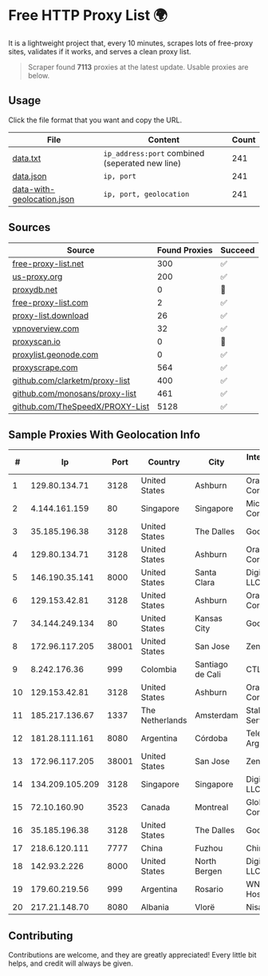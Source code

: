 
# Free HTTP Proxy List 🌍

It is a lightweight project that, every 10 minutes, scrapes lots of free-proxy sites, validates if it works, and serves a clean proxy list.


> Scraper found **7113** proxies at the latest update. Usable proxies are below.

## Usage

Click the file format that you want and copy the URL.


|File|Content|Count|
|----|-------|-----|
|[data.txt](https://raw.githubusercontent.com/themiralay/Proxy-List-World/master/data.txt)|`ip_address:port` combined (seperated new line)|241|
|[data.json](https://raw.githubusercontent.com/themiralay/Proxy-List-World/master/data.json)|`ip, port`|241|
|[data-with-geolocation.json](https://raw.githubusercontent.com/themiralay/Proxy-List-World/master/data-with-geolocation.json)|`ip, port, geolocation`|241|

## Sources

|Source|Found Proxies|Succeed|
|------|-------------|-------|
|[free-proxy-list.net](https://free-proxy-list.net)|300|✅|
|[us-proxy.org](https://www.us-proxy.org)|200|✅|
|[proxydb.net](http://proxydb.net)|0|🚫|
|[free-proxy-list.com](https://free-proxy-list.com/?page=&port=&type%5B%5D=http&type%5B%5D=https&up_time=0&search=Search)|2|✅|
|[proxy-list.download](https://www.proxy-list.download/HTTP)|26|✅|
|[vpnoverview.com](https://vpnoverview.com/privacy/anonymous-browsing/free-proxy-servers)|32|✅|
|[proxyscan.io](https://www.proxyscan.io)|0|🚫|
|[proxylist.geonode.com](https://proxylist.geonode.com/api/proxy-list?limit=300&page=1&sort_by=lastChecked&sort_type=desc&protocols=http,https)|0|✅|
|[proxyscrape.com](https://api.proxyscrape.com/v2/?request=displayproxies&protocol=http&timeout=10000&country=all&ssl=all&anonymity=all)|564|✅|
|[github.com/clarketm/proxy-list](https://raw.githubusercontent.com/clarketm/proxy-list/master/proxy-list-raw.txt)|400|✅|
|[github.com/monosans/proxy-list](https://raw.githubusercontent.com/monosans/proxy-list/main/proxies/http.txt)|461|✅|
|[github.com/TheSpeedX/PROXY-List](https://raw.githubusercontent.com/TheSpeedX/PROXY-List/master/http.txt)|5128|✅|


## Sample Proxies With Geolocation Info

|#|Ip|Port|Country|City|Internet Service Provider|
|-|--|----|-------|----|-------------------------|
|1|129.80.134.71|3128|United States|Ashburn|Oracle Corporation|
|2|4.144.161.159|80|Singapore|Singapore|Microsoft Corporation|
|3|35.185.196.38|3128|United States|The Dalles|Google LLC|
|4|129.80.134.71|3128|United States|Ashburn|Oracle Corporation|
|5|146.190.35.141|8000|United States|Santa Clara|DigitalOcean, LLC|
|6|129.153.42.81|3128|United States|Ashburn|Oracle Corporation|
|7|34.144.249.134|80|United States|Kansas City|Google LLC|
|8|172.96.117.205|38001|United States|San Jose|Zenlayer Inc|
|9|8.242.176.36|999|Colombia|Santiago de Cali|CTL Colombia|
|10|129.153.42.81|3128|United States|Ashburn|Oracle Corporation|
|11|185.217.136.67|1337|The Netherlands|Amsterdam|Stallion Network Services Limited|
|12|181.28.111.161|8080|Argentina|Córdoba|Telecom Argentina S.A|
|13|172.96.117.205|38001|United States|San Jose|Zenlayer Inc|
|14|134.209.105.209|3128|Singapore|Singapore|DigitalOcean, LLC|
|15|72.10.160.90|3523|Canada|Montreal|GloboTech Communications|
|16|35.185.196.38|3128|United States|The Dalles|Google LLC|
|17|218.6.120.111|7777|China|Fuzhou|China Telecom|
|18|142.93.2.226|8000|United States|North Bergen|DigitalOcean, LLC|
|19|179.60.219.56|999|Argentina|Rosario|WNet Internet y Hosting|
|20|217.21.148.70|8080|Albania|Vlorë|Nisatel LTD|



## Contributing

Contributions are welcome, and they are greatly appreciated! Every
little bit helps, and credit will always be given.

